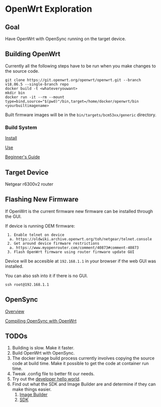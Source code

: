 # OpenWrt Exploration

## Goal

Have OpenWrt with OpenSync running on the target device.

## Building OpenWrt

Currently all the following steps have to be run when you make changes to the source code.

    git clone https://git.openwrt.org/openwrt/openwrt.git --branch v18.06.5 --single-branch repo
    docker build -t <whateveryouwant>
    mkdir bin
    docker run -it --rm --mount type=bind,source="$(pwd)"/bin,target=/home/docker/openwrt/bin <yourbuiltimagename>

Built firmware images will be in the `bin/targets/bcm53xx/generic` directory.

### Build System

[Install](https://openwrt.org/docs/guide-developer/build-system/install-buildsystem)

[Use](https://openwrt.org/docs/guide-developer/build-system/use-buildsystem)

[Beginner's Guide](https://openwrt.org/docs/guide-user/additional-software/beginners-build-guide)

## Target Device

Netgear r6300v2 router

## Flashing New Firmware

If OpenWrt is the current firmware new firmware can be installed through the GUI.

If device is running OEM firmware:

     1. Enable telnet on device
      a. https://oldwiki.archive.openwrt.org/toh/netgear/telnet.console
     2. Get around device firmware restrictions
      a. https://www.myopenrouter.com/comment/40873#comment-40873
     3. Flash OpenWrt firmware using router firmware update GUI

Device will be accesible at `192.168.1.1` in your browser if the web GUI was installed.

You can also ssh into it if there is no GUI.

    ssh root@192.168.1.1

## OpenSync

[Overview](https://static1.squarespace.com/static/5bbce542d7819e023f203f03/t/5d9d22486f82867f0a3ac216/1570579018226/019-2008-01_OpenSync_1.4_Overview.pdf)

[Compiling OpenSync with OpenWrt](https://static1.squarespace.com/static/5bbce542d7819e023f203f03/t/5e00e2261d437559f56c9bd5/1577116200887/019-1223-31_Building_OpenSync_with_OpenWrt.pdf)

## TODOs

1. Building is slow. Make it faster.
2. Build OpenWrt with OpenSync.
3. The docker image build process currently involves copying the source code at build time. Make it possible to get the code at container run time.
4. Tweak .config file to better fit our needs.
5. Try out the [developer hello world](https://openwrt.org/docs/guide-developer/helloworld/start).
6. Find out what the SDK and Image Builder are and determine if they can make things easier.
    1. [Image Builder](https://openwrt.org/docs/guide-user/additional-software/imagebuilder)
    2. [SDK](https://openwrt.org/docs/guide-developer/using_the_sdk)
